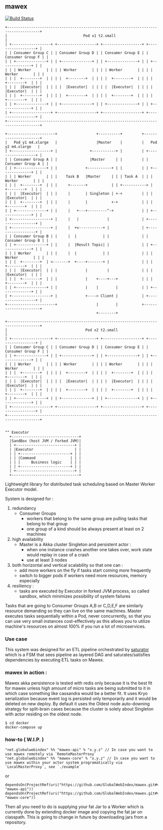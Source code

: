## mawex

[![Build Status](https://travis-ci.org/GlobalWebIndex/mawex.svg?branch=master)](https://travis-ci.org/GlobalWebIndex/mawex)

```
+-------------------------------------------------------------------------------------+
|                                   Pod x1 t2.small                                   |
| +------------------+ +------------------+ +------------------+ +------------------+ |
| | Consumer Group C | | Consumer Group D | | Consumer Group E | | Consumer Group F | |
| | +--------------+ | | +--------------+ | | +--------------+ | | +--------------+ | |
| | | Worker       | | | | Worker       | | | | Worker       | | | | Worker       | | |
| | |  +--------+  | | | |  +--------+  | | | |  +--------+  | | | |  +--------+  | | |
| | |  |Executor|  | | | |  |Executor|  | | | |  |Executor|  | | | |  |Executor|  | | |
| | |  +--------+  | | | |  +--------+  | | | |  +--------+  | | | |  +--------+  | | |
| | +--------------+ | | +--------------+ | | +--------------+ | | +--------------+ | |
| +------------------+ +------------------+ +------------------+ +------------------+ |
+-------------------------------------------------------------------------------------+

+----------------------+                  +----------+         +----------------------+
|   Pod y1 m4.xlarge   |                  |Master    |         |   Pod y2 m4.xlarge   |
| +------------------+ |               +-----------+ |         | +------------------+ |
| | Consumer Group A | |               |Master     | |         | | Consumer Group A | |
| | +--------------+ | |             +-----------+ | |         | | +--------------+ | |
| | | Worker       | | |    Task B   |Master     | | | Task A  | | | Worker       | | |
| | |  +--------+  | | |     +-------+           | | +-----------> |  +--------+  | | |
| | |  |Executor|  | | |     |       | Singleton | +-+         | | |  |Executor|  | | |
| | |  +--------+  | | |     |       |           +-+           | | |  +--------+  | | |
| | +--------------+ | |     |   +---+---------^-+             | | +--------------+ | |
| +------------------+ |     |   |             |               | +------------------+ |
| +------------------+ |     |  +v-----------+ |               | +------------------+ |
| | Consumer Group B | |     |  |            | |               | | Consumer Group B | |
| | +--------------+ | |     |  |Result Topic| |               | | +--------------+ | |
| | | Worker       | | |     |  |            | |               | | | Worker       | | |
| | |  +--------+  | <-------+  +----+-------+ |               | | |  +--------+  | | |
| | |  |Executor|  | | |             |         |               | | |  |Executor|  | | |
| | |  +--------+  | | |             |    +----+---+           | | |  +--------+  | | |
| | +--------------+ | |             |    |        |           | | +--------------+ | |
| +------------------+ |             +----> Client |           | +------------------+ |
+----------------------+                  |        |           +----------------------+
                                          +--------+

+-------------------------------------------------------------------------------------+
|                                    Pod x2 t2.small                                  |
| +------------------+ +------------------+ +------------------+ +------------------+ |
| | Consumer Group C | | Consumer Group D | | Consumer Group E | | Consumer Group F | |
| | +--------------+ | | +--------------+ | | +--------------+ | | +--------------+ | |
| | | Worker       | | | | Worker       | | | | Worker       | | | | Worker       | | |
| | |  +--------+  | | | |  +--------+  | | | |  +--------+  | | | |  +--------+  | | |
| | |  |Executor|  | | | |  |Executor|  | | | |  |Executor|  | | | |  |Executor|  | | |
| | |  +--------+  | | | |  +--------+  | | | |  +--------+  | | | |  +--------+  | | |
| | +--------------+ | | +--------------+ | | +--------------+ | | +--------------+ | |
| +------------------+ +------------------+ +------------------+ +------------------+ |
+-------------------------------------------------------------------------------------+


^^ Executor
  +-------------------------------+
  |SandBox (host JVM / Forked JVM)|
  | +---------------------------+ |
  | |Executor                   | |
  | | +-----------------------+ | |
  | | |Command                | | |
  | | |     Business logic    | | |
  | | +-----------------------+ | |
  | +---------------------------+ |
  +-------------------------------+
```

Lightweight library for distributed task scheduling based on Master Worker Executor model.

System is designed for :
 1. redundancy
    - Consumer Groups
        - workers that belong to the same group are pulling tasks that belong to that group
        - one group of a kind should be always present at least on 2 machines
 2. high availability
    - Master is a Akka cluster Singleton and persistent actor :
        - when one instance crashes another one takes over, work state would replay in case of a crash
        - use at least 3 nodes
 2. both horizontal and vertical scalability so that one can :
    - add more workers on the fly if tasks start coming more frequently
    - switch to bigger pods if workers need more resources, memory especially
 2. resiliency :
    - tasks are executed by Executor in forked JVM process, so called sandbox, which minimizes possibility of system failures

Tasks that are going to Consumer Groups A,B or C,D,E,F are similarly resource demanding so they can live on
the same machines. Master executes tasks sequentially within a Pod, never concurrently, so that you can
use very small instances cost-effectively as this allows you to utilize machine's resources on almost 100%
if you run a lot of microservices.

### Use case

This system was designed for an ETL pipeline orchestrated by [saturator](https://github.com/GlobalWebIndex/saturator)
which is a FSM that sees pipeline as layered DAG and saturates/satisfies dependencies by executing ETL tasks on Mawex.

### mawex in action :

Mawex akka persistence is tested with redis only because it is the best fit for mawex unless
high amount of micro tasks are being submitted to it in which case something like cassandra would be a better fit.
It uses Kryo serialization because event log is persisted only temporarily and it would be deleted on new deploy.
By default it uses the Oldest node auto-downing strategy for split-brain cases because the cluster is solely about Singleton with actor residing on the oldest node.

```
$ cd docker
docker-compose up
```

### how-to ( W.I.P. )

```
"net.globalwebindex" %% "mawex-api" % "x.y.z" // In case you want to use mawex remotely via `RemoteMasterProxy`
"net.globalwebindex" %% "mawex-core" % "x.y.z" // In case you want to use mawex within your actor system programatically via `LocalMasterProxy`, see `./example`
```
or
```
dependsOn(ProjectRef(uri("https://github.com/GlobalWebIndex/mawex.git#vx.y.x"), "mawex-api"))
dependsOn(ProjectRef(uri("https://github.com/GlobalWebIndex/mawex.git#vx.y.x"), "mawex-core"))
```

Then all you need to do is supplying your fat Jar to a Worker which is currently done by extending docker image and copying the fat jar on classpath.
This is going to change in future by downloading jars from a repository.
